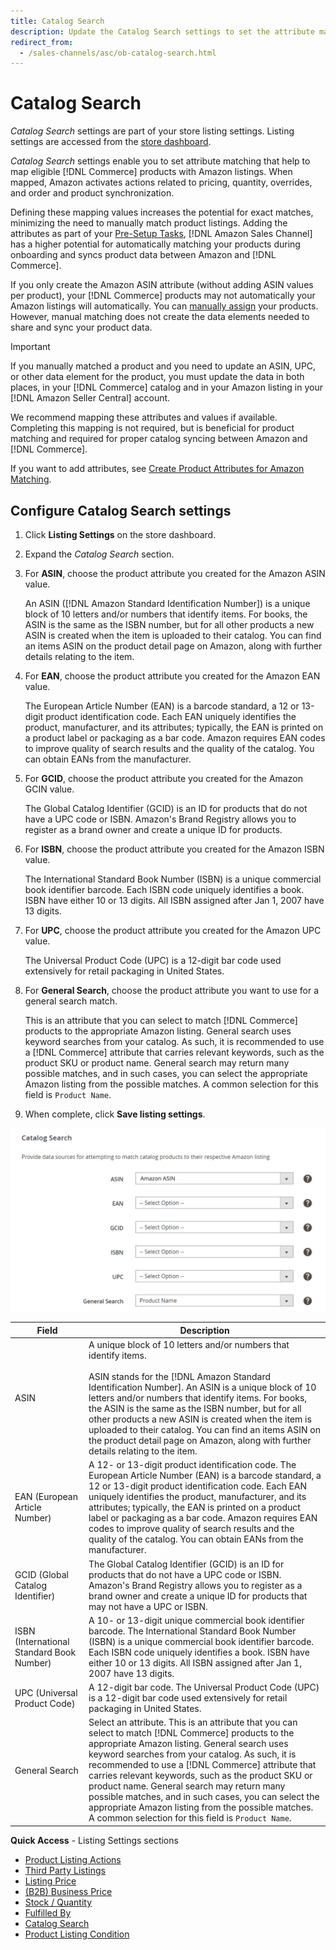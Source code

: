 ```yaml
---
title: Catalog Search
description: Update the Catalog Search settings to set the attribute matching that helps to map eligible Commerce catalog products with Amazon listings.
redirect_from:
  - /sales-channels/asc/ob-catalog-search.html
---
```


# Catalog Search

_Catalog Search_ settings are part of your store listing settings. Listing settings are accessed from the [store dashboard](./amazon-store-dashboard.md).

_Catalog Search_ settings enable you to set attribute matching that help to map eligible [!DNL Commerce] products with Amazon listings. When mapped, Amazon activates actions related to pricing, quantity, overrides, and order and product synchronization.

Defining these mapping values increases the potential for exact matches, minimizing the need to manually match product listings. Adding the attributes as part of your [Pre-Setup Tasks](./amazon-pre-setup-tasks.md), [!DNL Amazon Sales Channel] has a higher potential for automatically matching your products during onboarding and syncs product data between Amazon and [!DNL Commerce].

If you only create the Amazon ASIN attribute (without adding ASIN values per product), your [!DNL Commerce] products may not automatically your Amazon listings will automatically. You can [manually assign](./creating-assigning-catalog-products.md) your products. However, manual matching does not create the data elements needed to share and sync your product data.

>[!IMPORTANT]
>
>If you manually matched a product and you need to update an ASIN, UPC, or other data element for the product, you must update the data in both places, in your [!DNL Commerce] catalog and in your Amazon listing in your [!DNL Amazon Seller Central] account.

We recommend mapping these attributes and values if available. Completing this mapping is not required, but is beneficial for product matching and required for proper catalog syncing between Amazon and [!DNL Commerce].

If you want to add attributes, see [Create Product Attributes for Amazon Matching](./ob-creating-magento-attributes.md).

## Configure Catalog Search settings

1. Click **Listing Settings** on the store dashboard.

1. Expand the _Catalog Search_ section.

1. For **ASIN**, choose the product attribute you created for the Amazon ASIN value.

   An ASIN ([!DNL Amazon Standard Identification Number]) is a unique block of 10 letters and/or numbers that identify items. For books, the ASIN is the same as the ISBN number, but for all other products a new ASIN is created when the item is uploaded to their catalog. You can find an items ASIN on the product detail page on Amazon, along with further details relating to the item.

1. For **EAN**, choose the product attribute you created for the Amazon EAN value.

   The European Article Number (EAN) is a barcode standard, a 12 or 13-digit product identification code. Each EAN uniquely identifies the product, manufacturer, and its attributes; typically, the EAN is printed on a product label or packaging as a bar code. Amazon requires EAN codes to improve quality of search results and the quality of the catalog. You can obtain EANs from the manufacturer.

1. For **GCID**, choose the product attribute you created for the Amazon GCIN value.

   The Global Catalog Identifier (GCID) is an ID for products that do not have a UPC code or ISBN. Amazon's Brand Registry allows you to register as a brand owner and create a unique ID for products.

1. For **ISBN**, choose the product attribute you created for the Amazon ISBN value.

   The International Standard Book Number (ISBN) is a unique commercial book identifier barcode. Each ISBN code uniquely identifies a book. ISBN have either 10 or 13 digits. All ISBN assigned after Jan 1, 2007 have 13 digits.

1. For **UPC**, choose the product attribute you created for the Amazon UPC value.

   The Universal Product Code (UPC) is a 12-digit bar code used extensively for retail packaging in United States.

1. For **General Search**, choose the product attribute you want to use for a general search match.

   This is an attribute that you can select to match [!DNL Commerce] products to the appropriate Amazon listing. General search uses keyword searches from your catalog. As such, it is recommended to use a [!DNL Commerce] attribute that carries relevant keywords, such as the product SKU or product name. General search may return many possible matches, and in such cases, you can select the appropriate Amazon listing from the possible matches. A common selection for this field is `Product Name`.

1. When complete, click **Save listing settings**.

![Catalog Search](assets/amazon-catalog-search.png)

|Field|Description|
|--- |--- |
|ASIN|A unique block of 10 letters and/or numbers that identify items.<br><br>ASIN stands for the [!DNL Amazon Standard Identification Number]. An ASIN is a unique block of 10 letters and/or numbers that identify items. For books, the ASIN is the same as the ISBN number, but for all other products a new ASIN is created when the item is uploaded to their catalog. You can find an items ASIN on the product detail page on Amazon, along with further details relating to the item. |
|EAN (European Article Number)|A 12- or 13-digit product identification code. The European Article Number (EAN) is a barcode standard, a 12 or 13-digit product identification code. Each EAN uniquely identifies the product, manufacturer, and its attributes; typically, the EAN is printed on a product label or packaging as a bar code. Amazon requires EAN codes to improve quality of search results and the quality of the catalog. You can obtain EANs from the manufacturer. |
|GCID (Global Catalog Identifier)|The Global Catalog Identifier (GCID) is an ID for products that do not have a UPC code or ISBN. Amazon's Brand Registry allows you to register as a brand owner and create a unique ID for products that may not have a UPC or ISBN. |
|ISBN (International Standard Book Number)|A 10- or 13-digit unique commercial book identifier barcode. The International Standard Book Number (ISBN) is a unique commercial book identifier barcode. Each ISBN code uniquely identifies a book. ISBN have either 10 or 13 digits. All ISBN assigned after Jan 1, 2007 have 13 digits. |
|UPC (Universal Product Code)|A 12-digit bar code. The Universal Product Code (UPC) is a 12-digit bar code used extensively for retail packaging in United States. |
|General Search|Select an attribute. This is an attribute that you can select to match [!DNL Commerce] products to the appropriate Amazon listing. General search uses keyword searches from your catalog. As such, it is recommended to use a [!DNL Commerce] attribute that carries relevant keywords, such as the product SKU or product name. General search may return many possible matches, and in such cases, you can select the appropriate Amazon listing from the possible matches. A common selection for this field is `Product Name`.|

**Quick Access** - Listing Settings sections

- [Product Listing Actions](./product-listing-actions.md)
- [Third Party Listings](./third-party-listing-settings.md)
- [Listing Price](./listing-price.md)
- [(B2B) Business Price](./business-pricing.md)
- [Stock / Quantity](./stock-quantity.md)
- [Fulfilled By](./fulfilled-by.md)
- [Catalog Search](./catalog-search.md)
- [Product Listing Condition](./product-listing-condition.md)
